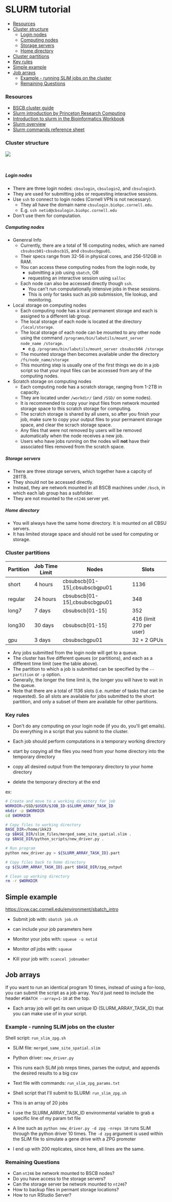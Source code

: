 SLURM tutorial
================

-   [Resources](#resources)
-   [Cluster structure](#cluster-structure)
    -   [Login nodes](#login-nodes)
    -   [Computing nodes](#computing-nodes)
    -   [Storage servers](#storage-servers)
    -   [Home directory](#home-directory)
-   [Cluster partitions](#cluster-partitions)
-   [Key rules](#key-rules)
-   [Simple example](#simple-example)
-   [Job arrays](#job-arrays)
    -   [Example - running SLiM jobs on the cluster](#example---running-slim-jobs-on-the-cluster)
    -   [Remaining Questions](#remaining-questions)

### Resources

-   [BSCB cluster guide](https://biohpc.cornell.edu/lab/cbsubscb_SLURM.htm)
-   [Slurm introduction by Princeton Research Computing](https://researchcomputing.princeton.edu/slurm)
-   [Introduction to slurm in the Bioinformatics Workbook](https://bioinformaticsworkbook.org/Appendix/Unix/01_slurm-basics.html#gsc.tab=0)
-   [Slurm overview](https://slurm.schedmd.com/overview.html)
-   [Slurm commands reference sheet](https://slurm.schedmd.com/pdfs/summary.pdf)

### Cluster structure

![](https://www.hpc.iastate.edu/sites/default/files/uploads/HPCHowTo/HPCCluster.JPG)

<br>

##### Login nodes

-   There are three login nodes: `cbsulogin`, `cbsulogin2`, and `cbsulogin3`.
-   They are used for submitting jobs or requesting interactive sessions.
-   Use `ssh` to connect to login nodes (Cornell VPN is not necessary).
    -   They all have the domain name `cbsulogin.biohpc.cornell.edu`.
    -   E.g. `ssh netid@cbsulogin.biohpc.cornell.edu`
-   Don't use them for computation.

##### Computing nodes

-   Genenral Info
    -   Currently, there are a total of 16 computing nodes, which are named `cbsubscb01`-`cbsubscb15`, and `cbsubscbgpu01`.
    -   Their specs range from 32-56 in physical cores, and 256-512GB in RAM.
    -   You can access these computing nodes from the login node, by
        -   submitting a job using `sbatch`, OR
        -   requesting an interactive session using `salloc`
    -   Each node can also be accessed directly though `ssh`.
        -   You can't run computationally intensive jobs in these sessions.
        -   This is only for tasks such as job submission, file lookup, and monitoring.
-   Local storage on computing nodes
    -   Each computing node has a local permanent storage and each is assigned to a different lab group.
    -   The local storage of each node is located at the directory `/local/storage`.
    -   The local storage of each node can be mounted to any other node using the command `/programs/bin/labutils/mount_server node_name /storage`.
        -   e.g. `/programs/bin/labutils/mount_server cbsubscb04 /storage`
    -   The mounted storage then becomes available under the directory `/fs/node_name/storage`
    -   This mounting step is usually one of the first things we do in a job script so that your input files can be accessed from any of the computing nodes.
-   Scratch storage on computing nodes
    -   Each computing node has a scratch storage, ranging from 1-2TB in capacity.
    -   They are located under `/workdir/` (and `/SSD/` on some nodes).
    -   It is recommended to copy your input files from network mounted storage space to this scratch storage for computing.
    -   The scratch storage is shared by all users, so after you finish your job, make sure to copy your output files to your permanent storage space, and clear the scrach storage space.
    -   Any files that were not removed by users will be removed automatically when the node receives a new job.
    -   Users who have jobs running on the nodes will **not** have their associated files removed from the scratch space.

##### Storage servers

-   There are three storage servers, which together have a capcity of 281TB.
-   They should not be accessed directly.
-   Instead, they are network mounted in all BSCB machines under `/bscb`, in which each lab group has a subfolder.
-   They are not mounted to the `nt246` server yet.

##### Home directory

-   You will always have the same home directory. It is mounted on all CBSU servers.
-   It has limited storage space and should not be used for computing or storage.

### Cluster partitions

| Partition | Job Time Limit | Nodes                           | Slots                    |
|-----------|----------------|---------------------------------|--------------------------|
| short     | 4 hours        | cbsubscb\[01-15\],cbsubscbgpu01 | 1136                     |
| regular   | 24 hours       | cbsubscb\[01-15\],cbsubscbgpu01 | 348                      |
| long7     | 7 days         | cbsubscb\[01-15\]               | 352                      |
| long30    | 30 days        | cbsubscb\[01-15\]               | 416 (limit 270 per user) |
| gpu       | 3 days         | cbsubscbgpu01                   | 32 + 2 GPUs              |

-   Any jobs submitted from the login node will get to a queue.
-   The cluster has five different queues (or partitions), and each as a different time limit (see the table above).
-   The partition to which a job is submitted can be specified by the `--partition` or `-p` option.
-   Generally, the longer the time limit is, the longer you will have to wait in the queue.
-   Note that there are a total of 1136 slots (i.e. number of tasks that can be requested). So all slots are available for jobs submitted to the short partition, and only a subset of them are available for other partitions.

### Key rules

-   Don't do any computing on your login node (if you do, you'll get emails). Do everything in a script that you submit to the cluster.

-   Each job should perform computations in a temporary working directory
-   start by copying all the files you need from your home directory into the temporary directory
-   copy all desired output from the temporary directory to your home directory
-   delete the temporary directory at the end

ex:

``` bash
# Create and move to a working directory for job
WORKDIR=/SSD/$USER/$JOB_ID-$SLURM_ARRAY_TASK_ID
mkdir -p $WORKDIR
cd $WORKDIR

# Copy files to working directory
BASE_DIR=/home/ikk23
cp $BASE_DIR/slim_files/merged_same_site_spatial.slim .
cp $BASE_DIR/python_scripts/new_driver.py .

# Run program
python new_driver.py > ${SLURM_ARRAY_TASK_ID}.part

# Copy files back to home directory
cp ${SLURM_ARRAY_TASK_ID}.part $BASE_DIR/zpg_output

# Clean up working directory
rm -r $WORKDIR
```

## Simple example

<https://cvw.cac.cornell.edu/environment/sbatch_intro>

-   Submit job with: `sbatch job.sh`
-   can include your job parameters here

-   Monitor your jobs with: `squeue -u netid`

-   Monitor *all* jobs with: `squeue`

-   Kill your job with: `scancel jobnumber`

## Job arrays

If you want to run an identical program 10 times, instead of using a for-loop, you can submit the script as a job array. You'd just need to include the header `#SBATCH --array=1-10` at the top.

-   Each array job will get its own unique ID (SLURM\_ARRAY\_TASK\_ID) that you can make use of in your script.

### Example - running SLiM jobs on the cluster

Shell script: `run_slim_zpg.sh`

-   SLiM file: `merged_same_site_spatial.slim`

-   Python driver: `new_driver.py`
-   This runs each SLiM job nreps times, parses the output, and appends the desired results to a big csv

-   Text file with commands: `run_slim_zpg_params.txt`

-   Shell script that I'll submit to SLURM: `run_slim_zpg.sh`
-   This is an array of 20 jobs
-   I use the SLURM\_ARRAY\_TASK\_ID environmental variable to grab a specific line of my param txt file
-   A line such as `python new_driver.py -d zpg -nreps 10` runs SLiM through the python driver 10 times. The `-d zpg` argument is used within the SLiM file to simulate a gene drive with a ZPG promoter
-   I end up with 200 replicates, since here, all lines are the same.

### Remaining Questions

-   Can `nt246` be network mounted to BSCB nodes?
-   Do you have access to the storage servers?
-   Can the storage server be network mounted to `nt246`?
-   How to backup files in permant storage locations?
-   How to run RStudio Server?
